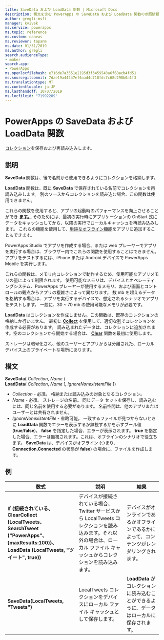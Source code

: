 ```yaml
---
title: SaveData および LoadData 関数 | Microsoft Docs
description: 構文を含む PowerApps の SaveData および LoadData 関数の参照情報
author: gregli-msft
manager: kvivek
ms.service: powerapps
ms.topic: reference
ms.custom: canvas
ms.reviewer: tapanm
ms.date: 01/31/2019
ms.author: gregli
search.audienceType:
- maker
search.app:
- PowerApps
ms.openlocfilehash: e716de7a3551e2195d3f3459540a6f68acb4fd51
ms.sourcegitcommit: 7dae19a44247ef6aad4c718fdc7c68d298b0a1f3
ms.translationtype: MT
ms.contentlocale: ja-JP
ms.lasthandoff: 10/07/2019
ms.locfileid: "71992289"
---
```

# <a name="savedata-and-loaddata-functions-in-powerapps"></a>PowerApps の SaveData および LoadData 関数
[コレクション](../working-with-data-sources.md#collections)を保存および再読み込みします。

## <a name="description"></a>説明
**SaveData** 関数は、後で名前から使用できるようにコレクションを格納します。  

**LoadData** 関数は、既に **SaveData** で保存されている名前でコレクションを再読み込みします。 別のソースからコレクションを読み込む場合、この関数は使用できません。  

これらの関数を使用すると、アプリの起動時のパフォーマンスを向上させることができ **[ます。](../controls/control-screen.md#additional-properties)** そのためには、最初の実行時にアプリケーションの OnStart 式にデータをキャッシュしてから、以降の実行でローカルキャッシュを再読み込みします。 これらの機能を使用して、[単純なオフライン機能](../offline-apps.md)をアプリに追加することもできます。

PowerApps Studio でアプリを作成する場合、または web プレーヤーでアプリを実行する場合は、ブラウザー内でこれらの関数を使用することはできません。 アプリをテストするには、iPhone または Android デバイスで PowerApps Mobile を実行します。

これらの関数は、メモリ内コレクションで動作するため、使用可能なアプリメモリの量によって制限されます。 使用可能なメモリは、デバイスとオペレーティングシステム、PowerApps プレーヤーが使用するメモリ、および画面とコントロールの観点からアプリの複雑さによって異なります。 数 mb を超えるデータを格納する場合は、アプリを実行するデバイスで、想定されるシナリオでアプリをテストします。 一般に、30 ~ 70 mb の使用可能なメモリが必要です。  

**LoadData** はコレクションを作成しません。この関数は、既存のコレクションの格納しか行いません。 最初に **[Collect](function-clear-collect-clearcollect.md)** を使用して、適切な[列](../working-with-tables.md#columns)でコレクションを作成する必要があります。 読み込まれたデータは、コレクションに追加されます。空のコレクションから開始する場合は、 **[Clear](function-clear-collect-clearcollect.md)** 関数を最初に使用します。

ストレージは暗号化され、他のユーザーとアプリからは分離された、ローカル デバイス上のプライベートな場所にあります。

## <a name="syntax"></a>構文
**SaveData**( *Collection*, *Name* )<br>**LoadData**( *Collection*, *Name* [, *IgnoreNonexistentFile* ])

* *Collection* - 必須。  格納または読み込みの対象となるコレクション。
* *Name* - 必須。  ストレージの名前。 同じデータ セットを保存し、読み込むには、同じ名前を使用する必要があります。 名前空間は、他のアプリまたはユーザーとは共有されません。
* *IgnoreNonexistentFile* - 省略可能。 一致するファイルが見つからないときに **LoadData** 関数でエラーを表示するか無視するかを示すブール値 (**true**/**false**)。 **false** を指定した場合、エラーが表示されます。 **true** を指定した場合、エラーは無視されます。これは、オフラインのシナリオで役立ちます。 **SaveData** は、デバイスがオフライン (つまり、**Connection.Connected** の状態が **false**) の場合に、ファイルを作成します。

## <a name="examples"></a>例

| 数式 | 説明 | 結果 |
| --- | --- | --- |
| **If (接続されている、ClearCollect (LocalTweets、SearchTweet ("PowerApps"、{maxResults:100})、LoadData (LocalTweets, "ツイート", true))** |デバイスが接続されている場合、Twitter サービスから LocalTweets コレクションを読み込みます。それ以外の場合は、ローカル ファイル キャッシュからコレクションを読み込みます。 |デバイスがオンラインであるかオフラインであるかによって、コンテンツがレンダリングされます。 |
| **SaveData(LocalTweets, "Tweets")** |LocalTweets コレクションをデバイスにローカル ファイル キャッシュとして保存します。 |**LoadData** がコレクションに読み込むことができるように、データはローカルに保存されます。 |

